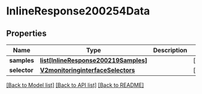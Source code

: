 # InlineResponse200254Data

## Properties
Name | Type | Description | Notes
------------ | ------------- | ------------- | -------------
**samples** | [**list[InlineResponse200219Samples]**](InlineResponse200219Samples.md) |  | [optional] 
**selector** | [**V2monitoringinterfaceSelectors**](V2monitoringinterfaceSelectors.md) |  | [optional] 

[[Back to Model list]](../README.md#documentation-for-models) [[Back to API list]](../README.md#documentation-for-api-endpoints) [[Back to README]](../README.md)

